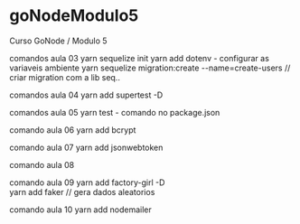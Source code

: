 # goNodeModulo5
Curso GoNode / Modulo 5

comandos aula 03
yarn sequelize init
yarn add dotenv - configurar as variaveis ambiente
yarn sequelize migration:create --name=create-users // criar migration com a lib seq..

comandos aula 04
yarn add supertest -D 

comandos aula 05
yarn test - comando no package.json

comando aula 06
yarn add bcrypt

comando aula 07
yarn add jsonwebtoken

comando aula 08

comando aula 09
yarn add factory-girl -D    
yarn add faker // gera dados aleatorios

comando aula 10
yarn add nodemailer